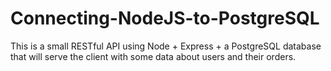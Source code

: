 # Connecting-NodeJS-to-PostgreSQL
This is a small RESTful API using Node + Express + a PostgreSQL database that will serve the client with some data about users and their orders.
